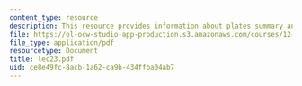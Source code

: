 ```yaml
---
content_type: resource
description: This resource provides information about plates summary and fluids.
file: https://ol-ocw-studio-app-production.s3.amazonaws.com/courses/12-005-applications-of-continuum-mechanics-to-earth-atmospheric-and-planetary-sciences-spring-2006/ce8e49fc8acb1a62ca9b434ffba04ab7_lec23.pdf
file_type: application/pdf
resourcetype: Document
title: lec23.pdf
uid: ce8e49fc-8acb-1a62-ca9b-434ffba04ab7
---
```


